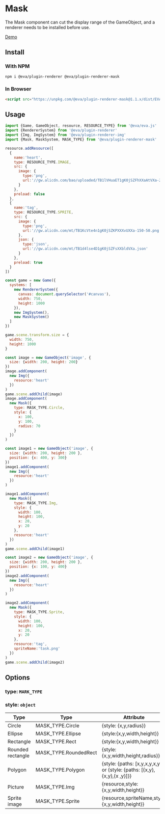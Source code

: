 # Mask

The Mask component can cut the display range of the GameObject, and a renderer needs to be installed before use.

[Demo](https://eva.js.org/playground/#/mask)

## Install

### With NPM
```bash
npm i @eva/plugin-renderer @eva/plugin-renderer-mask
```

### In Browser
```html
<script src="https://unpkg.com/@eva/plugin-renderer-mask@1.1.x/dist/EVA.plugin.renderer.mask.min.js"></script>
```

## Usage

```js
import {Game, GameObject, resource, RESOURCE_TYPE} from '@eva/eva.js'
import {RendererSystem} from '@eva/plugin-renderer'
import {Img, ImgSystem} from '@eva/plugin-renderer-img'
import {Mask, MaskSystem, MASK_TYPE} from '@eva/plugin-renderer-mask'

resource.addResource([
  {
    name:'heart',
    type: RESOURCE_TYPE.IMAGE,
    src: {
      image: {
        type:'png',
        url:'//gw.alicdn.com/bao/uploaded/TB1lVHuaET1gK0jSZFhXXaAtVXa-200-200.png'
      }
    },
    preload: false
  },
  {
    name:'tag',
    type: RESOURCE_TYPE.SPRITE,
    src: {
      image: {
        type:'png',
        url:'//gw.alicdn.com/mt/TB1KcVte4n1gK0jSZKPXXXvUXXa-150-50.png'
      },
      json: {
        type:'json',
        url:'//gw.alicdn.com/mt/TB1d4lse4D1gK0jSZFsXXbldVXa.json'
      }
    },
    preload: true
  }
])

const game = new Game({
  systems: [
    new RendererSystem({
      canvas: document.querySelector('#canvas'),
      width: 750,
      height: 1000
    }),
    new ImgSystem(),
    new MaskSystem()
  ]
})

game.scene.transform.size = {
  width: 750,
  height: 1000
}

const image = new GameObject('image', {
  size: {width: 200, height: 200}
})
image.addComponent(
  new Img({
    resource:'heart'
  })
)
game.scene.addChild(image)
image.addComponent(
  new Mask({
    type: MASK_TYPE.Circle,
    style: {
      x: 100,
      y: 100,
      radius: 70
    }
  })
)

const image1 = new GameObject('image', {
  size: {width: 200, height: 200 },
  position: {x: 400, y: 300}
})
image1.addComponent(
  new Img({
    resource:'heart'
  })
)

image1.addComponent(
  new Mask({
    type: MASK_TYPE.Img,
    style: {
      width: 100,
      height: 100,
      x: 20,
      y: 20
    },
    resource:'heart'
  })
)
game.scene.addChild(image1)

const image2 = new GameObject('image', {
  size: {width: 200, height: 200 },
  position: {x: 100, y: 400}
})
image2.addComponent(
  new Img({
    resource:'heart'
  })
)

image2.addComponent(
  new Mask({
    type: MASK_TYPE.Sprite,
    style: {
      width: 100,
      height: 100,
      x: 20,
      y: 20
    },
    resource:'tag',
    spriteName:'task.png'
  })
)
game.scene.addChild(image2)
```

## Options

### type: `MARK_TYPE`

### style: `object`

| Type              | **Type**              | **Attribute**                                                             |
| ----------------- | --------------------- | ------------------------------------------------------------------------- |
| Circle            | MASK_TYPE.Circle      | {style: {x,y,radius}}                                                     |
| Ellipse           | MASK_TYPE.Ellipse     | {style:{x,y,width,height}}                                                |
| Rectangle         | MASK_TYPE.Rect        | {style:{x,y,width,height}}                                                |
| Rounded rectangle | MASK_TYPE.RoundedRect | {style:{x,y,width,height,radius}}                                         |
| Polygon           | MASK_TYPE.Polygon     | {style: {paths: [x,y,x,y,x,y]}} or {style: {paths: [{x,y},{x,y},{x ,y}]}} |
| Picture           | MASK_TYPE.Img         | {resource,style:{x,y,width,height}}                                       |
| Sprite image      | MASK_TYPE.Sprite      | {resource,spriteName,style:{x,y,width,height}}                            |

<br/>
<br/>
<br/>
<br/>
<br/>